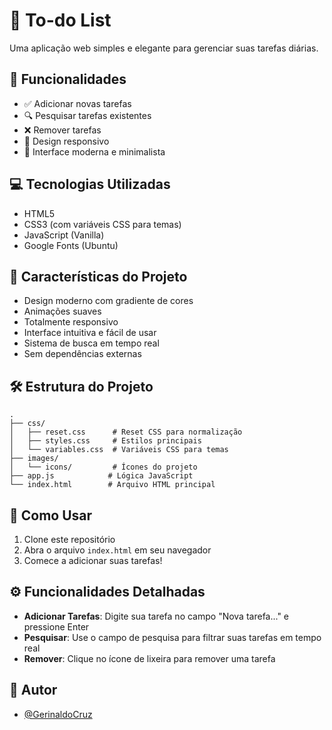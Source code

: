 # 📝 To-do List

Uma aplicação web simples e elegante para gerenciar suas tarefas diárias.

## 🚀 Funcionalidades

- ✅ Adicionar novas tarefas
- 🔍 Pesquisar tarefas existentes
- ❌ Remover tarefas
- 📱 Design responsivo
- 🎨 Interface moderna e minimalista

## 💻 Tecnologias Utilizadas

- HTML5
- CSS3 (com variáveis CSS para temas)
- JavaScript (Vanilla)
- Google Fonts (Ubuntu)

## 🎯 Características do Projeto

- Design moderno com gradiente de cores
- Animações suaves
- Totalmente responsivo
- Interface intuitiva e fácil de usar
- Sistema de busca em tempo real
- Sem dependências externas

## 🛠️ Estrutura do Projeto

```
.
├── css/
│   ├── reset.css      # Reset CSS para normalização
│   ├── styles.css     # Estilos principais
│   └── variables.css  # Variáveis CSS para temas
├── images/
│   └── icons/         # Ícones do projeto
├── app.js            # Lógica JavaScript
└── index.html        # Arquivo HTML principal
```

## 🚦 Como Usar

1. Clone este repositório
2. Abra o arquivo `index.html` em seu navegador
3. Comece a adicionar suas tarefas!

## ⚙️ Funcionalidades Detalhadas

- **Adicionar Tarefas**: Digite sua tarefa no campo "Nova tarefa..." e pressione Enter
- **Pesquisar**: Use o campo de pesquisa para filtrar suas tarefas em tempo real
- **Remover**: Clique no ícone de lixeira para remover uma tarefa

## 👤 Autor

- [@GerinaldoCruz](https://github.com/GerinaldoCruz)